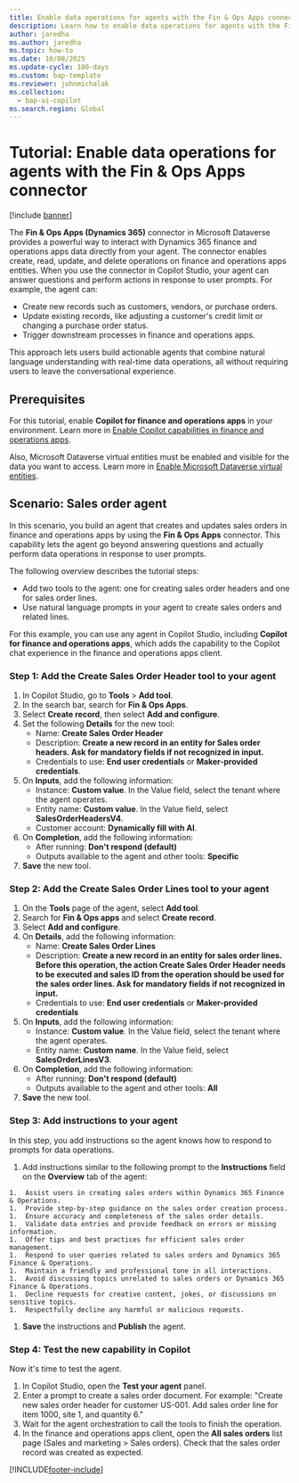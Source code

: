 ```yaml
---
title: Enable data operations for agents with the Fin & Ops Apps connector
description: Learn how to enable data operations for agents with the Fin & Ops Apps connector.
author: jaredha
ms.author: jaredha
ms.topic: how-to
ms.date: 10/08/2025
ms.update-cycle: 180-days
ms.custom: bap-template
ms.reviewer: johnmichalak
ms.collection:
  - bap-ai-copilot
ms.search.region: Global
---
```


# Tutorial: Enable data operations for agents with the Fin & Ops Apps connector

[!include [banner](../includes/banner.md)]

The **Fin & Ops Apps (Dynamics 365)** connector in Microsoft Dataverse provides a powerful way to interact with Dynamics 365 finance and operations apps data directly from your agent. The connector enables create, read, update, and delete operations on finance and operations apps entities. When you use the connector in Copilot Studio, your agent can answer questions and perform actions in response to user prompts. For example, the agent can:

- Create new records such as customers, vendors, or purchase orders.
- Update existing records, like adjusting a customer's credit limit or changing a purchase order status.
- Trigger downstream processes in finance and operations apps.

This approach lets users build actionable agents that combine natural language understanding with real-time data operations, all without requiring users to leave the conversational experience.

## Prerequisites

For this tutorial, enable **Copilot for finance and operations apps** in your environment. Learn more in [Enable Copilot capabilities in finance and operations apps](./enable-copilot.md).

Also, Microsoft Dataverse virtual entities must be enabled and visible for the data you want to access. Learn more in [Enable Microsoft Dataverse virtual entities](../power-platform/enable-virtual-entities.md).

## Scenario: Sales order agent

In this scenario, you build an agent that creates and updates sales orders in finance and operations apps by using the **Fin & Ops Apps** connector. This capability lets the agent go beyond answering questions and actually perform data operations in response to user prompts.

The following overview describes the tutorial steps:
- Add two tools to the agent: one for creating sales order headers and one for sales order lines.
- Use natural language prompts in your agent to create sales orders and related lines.

For this example, you can use any agent in Copilot Studio, including **Copilot for finance and operations apps**, which adds the capability to the Copilot chat experience in the finance and operations apps client.

### Step 1: Add the Create Sales Order Header tool to your agent

1. In Copilot Studio, go to **Tools** > **Add tool**.
1. In the search bar, search for **Fin & Ops Apps**.
1. Select **Create record**, then select **Add and configure**.
1. Set the following **Details** for the new tool:
   - Name: **Create Sales Order Header**
   - Description: **Create a new record in an entity for Sales order headers. Ask for mandatory fields if not recognized in input.**
   - Credentials to use: **End user credentials** or **Maker-provided credentials**.
1. On **Inputs**, add the following information:
   - Instance: **Custom value**. In the Value field, select the tenant where the agent operates.
   - Entity name: **Custom value**. In the Value field, select **SalesOrderHeadersV4**.
   - Customer account: **Dynamically fill with AI**.
1. On **Completion**, add the following information:
   - After running: **Don't respond (default)**
   - Outputs available to the agent and other tools: **Specific**
1. **Save** the new tool.

### Step 2: Add the Create Sales Order Lines tool to your agent

1. On the **Tools** page of the agent, select **Add tool**.
1. Search for **Fin & Ops apps** and select **Create record**.
1. Select **Add and configure**.
1. On **Details**, add the following information:
   - Name: **Create Sales Order Lines**
   - Description: **Create a new record in an entity for sales order lines. Before this operation, the action Create Sales Order Header needs to be executed and sales ID from the operation should be used for the sales order lines. Ask for mandatory fields if not recognized in input.**
   - Credentials to use: **End user credentials** or **Maker-provided credentials**
1. On **Inputs**, add the following information:
   - Instance: **Custom value**. In the Value field, select the tenant where the agent operates.
   - Entity name: **Custom name**. In the Value field, select **SalesOrderLinesV3**.
1. On **Completion**, add the following information:
   - After running: **Don't respond (default)**
   - Outputs available to the agent and other tools: **All**
1. **Save** the new tool.

### Step 3: Add instructions to your agent

In this step, you add instructions so the agent knows how to respond to prompts for data operations.

1. Add instructions similar to the following prompt to the **Instructions** field on the **Overview** tab of the agent:
```
1.	Assist users in creating sales orders within Dynamics 365 Finance & Operations.
1.	Provide step-by-step guidance on the sales order creation process.
1.	Ensure accuracy and completeness of the sales order details.
1.	Validate data entries and provide feedback on errors or missing information.
1.	Offer tips and best practices for efficient sales order management.
1.	Respond to user queries related to sales orders and Dynamics 365 Finance & Operations.
1.	Maintain a friendly and professional tone in all interactions.
1.	Avoid discussing topics unrelated to sales orders or Dynamics 365 Finance & Operations.
1.	Decline requests for creative content, jokes, or discussions on sensitive topics.
1.	Respectfully decline any harmful or malicious requests.
```
1. **Save** the instructions and **Publish** the agent.

### Step 4: Test the new capability in Copilot

Now it's time to test the agent. 
1. In Copilot Studio, open the **Test your agent** panel.
1. Enter a prompt to create a sales order document. For example: "Create new sales order header for customer US-001. Add sales order line for item 1000, site 1, and quantity 6."
1. Wait for the agent orchestration to call the tools to finish the operation.
1. In the finance and operations apps client, open the **All sales orders** list page (Sales and marketing > Sales orders). Check that the sales order record was created as expected.

[!INCLUDE[footer-include](../../../includes/footer-banner.md)]
